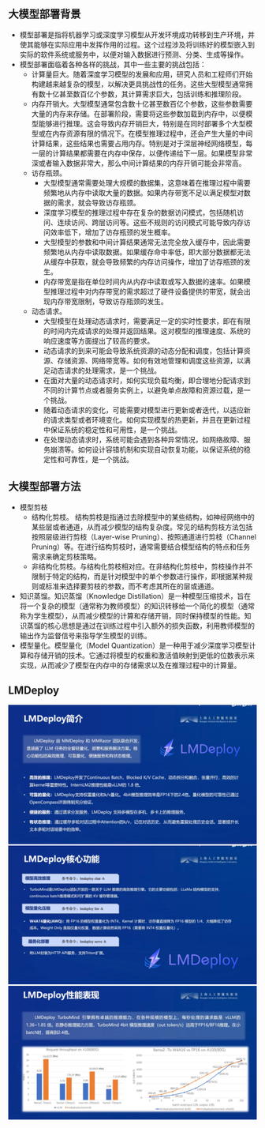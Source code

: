 ## 大模型部署背景
- 模型部署是指将机器学习或深度学习模型从开发环境成功转移到生产环境，并使其能够在实际应用中发挥作用的过程。这个过程涉及将训练好的模型嵌入到实际的软件系统或服务中，以便对输入数据进行预测、分类、生成等操作。
- 模型部署面临着各种各样的挑战，其中一些主要的挑战包括：
  - 计算量巨大。随着深度学习模型的发展和应用，研究人员和工程师们开始构建越来越复杂的模型，以解决更具挑战性的任务。这些大型模型通常拥有数十亿甚至数百亿个参数，其计算需求巨大，包括训练和推理阶段。
  - 内存开销大。大型模型通常包含数十亿甚至数百亿个参数，这些参数需要大量的内存来存储。在部署阶段，需要将这些参数加载到内存中，以便模型能够进行推理。这会导致内存开销巨大，特别是在同时部署多个大型模型或在内存资源有限的情况下。在模型推理过程中，还会产生大量的中间计算结果，这些结果也需要占用内存。特别是对于深层神经网络模型，每一层的计算结果都需要在内存中保存，以便传递给下一层。如果模型非常深或者输入数据非常大，那么中间计算结果的内存开销可能会非常高。
  - 访存瓶颈。
    - 大型模型通常需要处理大规模的数据集，这意味着在推理过程中需要频繁地从内存中读取大量的数据。如果内存带宽不足以满足模型对数据的需求，就会导致访存瓶颈。
    - 深度学习模型的推理过程中存在复杂的数据访问模式，包括随机访问、连续访问、跨层访问等。这些不规则的访问模式可能导致内存访问效率低下，增加了访存瓶颈的发生概率。
    - 大型模型的参数和中间计算结果通常无法完全放入缓存中，因此需要频繁地从内存中读取数据。如果缓存命中率低，即大部分数据都无法从缓存中获取，就会导致频繁的内存访问操作，增加了访存瓶颈的发生。
    - 内存带宽是指在单位时间内从内存中读取或写入数据的速率。如果模型推理过程中对内存带宽的需求超过了硬件设备提供的带宽，就会出现内存带宽限制，导致访存瓶颈的发生。
  - 动态请求。
    - 大型模型在处理动态请求时，需要满足一定的实时性要求，即在有限的时间内完成请求的处理并返回结果。这对模型的推理速度、系统的响应速度等方面提出了较高的要求。
    -  动态请求的到来可能会导致系统资源的动态分配和调度，包括计算资源、存储资源、网络带宽等。如何有效地管理和调度这些资源，以满足动态请求的处理需求，是一个挑战。
    -  在面对大量的动态请求时，如何实现负载均衡，即合理地分配请求到不同的计算节点或者服务实例上，以避免单点故障和资源过载，是一个挑战。
    -  随着动态请求的变化，可能需要对模型进行更新或者迭代，以适应新的请求类型或者环境变化。如何实现模型的热更新，并且在更新过程中保证系统的稳定性和可用性，是一个挑战。
    -  在处理动态请求时，系统可能会遇到各种异常情况，如网络故障、服务崩溃等。如何设计容错机制和实现自动恢复功能，以保证系统的稳定性和可靠性，是一个挑战。
## 大模型部署方法
- 模型剪枝
  - 结构化剪枝。 结构剪枝是指通过去除模型中的某些结构，如神经网络中的某些层或者通道，从而减少模型的结构复杂度。常见的结构剪枝方法包括按照层级进行剪枝（Layer-wise Pruning）、按照通道进行剪枝（Channel Pruning）等。在进行结构剪枝时，通常需要结合模型结构的特点和任务需求来确定剪枝策略。
  - 非结构化剪枝。与结构化剪枝相对应。在非结构化剪枝中，剪枝操作并不限制于特定的结构，而是针对模型中的单个参数进行操作，即根据某种规则或标准来选择要剪枝的参数，而不考虑其所在的层或通道。
- 知识蒸馏。知识蒸馏（Knowledge Distillation）是一种模型压缩技术，旨在将一个复杂的模型（通常称为教师模型）的知识转移给一个简化的模型（通常称为学生模型），从而减少模型的计算和存储开销，同时保持模型的性能。知识蒸馏的核心思想是通过在训练过程中引入额外的损失函数，利用教师模型的输出作为监督信号来指导学生模型的训练。
- 模型量化。模型量化（Model Quantization）是一种用于减少深度学习模型计算和存储开销的技术。它通过将模型的权重和激活值映射到更低的位数表示来实现，从而减少了模型在内存中的存储需求以及在推理过程中的计算量。
## LMDeploy
<img src="image/1.png" />
<img src="image/2.png" />
<img src="image/3.png" />